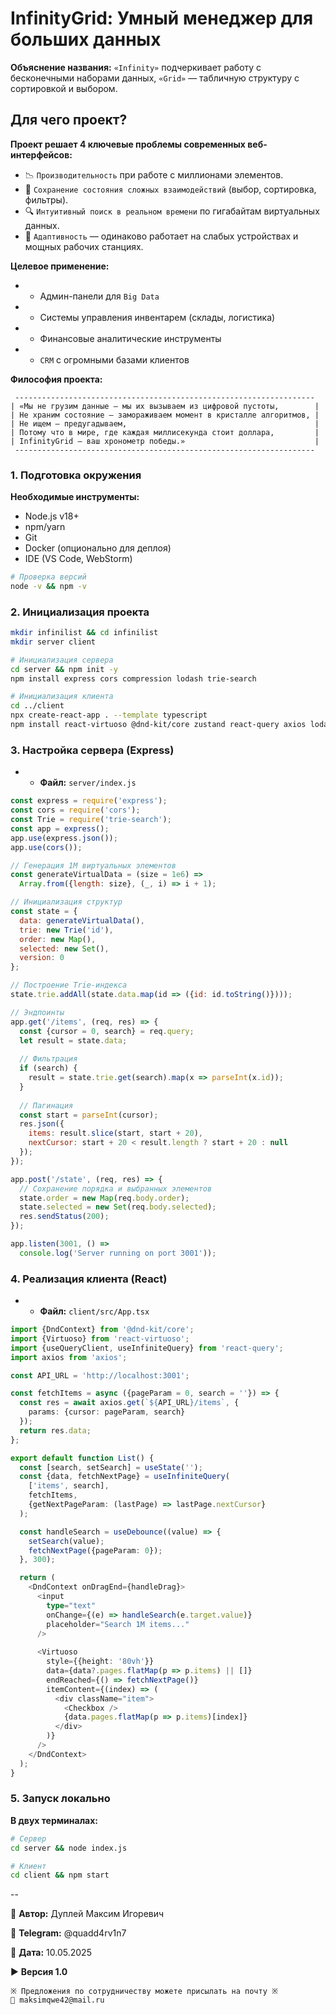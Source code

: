 # InfinityGrid: Умный менеджер для больших данных

**Объяснение названия:** `«Infinity»` подчеркивает работу с бесконечными наборами данных, `«Grid»` — табличную структуру с сортировкой и выбором.

## Для чего проект?

**Проект решает 4 ключевые проблемы современных веб-интерфейсов:**

- 📉 `Производительность` при работе с миллионами элементов.
- 🧩 `Сохранение состояния сложных взаимодействий` (выбор, сортировка, фильтры).
- 🔍 `Интуитивный поиск в реальном времени` по гигабайтам виртуальных данных.
- 📱 `Адаптивность` — одинаково работает на слабых устройствах и мощных рабочих станциях.

**Целевое применение:**

- - Админ-панели для `Big Data`
- - Системы управления инвентарем (склады, логистика)
- - Финансовые аналитические инструменты
- - `CRM` с огромными базами клиентов

**Философия проекта:**

```textline
 -------------------------------------------------------------------
| «Мы не грузим данные — мы их вызываем из цифровой пустоты,        |
| Не храним состояние — замораживаем момент в кристалле алгоритмов, |
| Не ищем — предугадываем,                                          |
| Потому что в мире, где каждая миллисекунда стоит доллара,         |
| InfinityGrid — ваш хронометр победы.»                             |
 -------------------------------------------------------------------
```

### 1. Подготовка окружения

**Необходимые инструменты:**

- Node.js v18+
- npm/yarn
- Git
- Docker (опционально для деплоя)
- IDE (VS Code, WebStorm)

```bash
# Проверка версий
node -v && npm -v
```

### 2. Инициализация проекта

```bash
mkdir infinilist && cd infinilist
mkdir server client

# Инициализация сервера
cd server && npm init -y
npm install express cors compression lodash trie-search

# Инициализация клиента
cd ../client
npx create-react-app . --template typescript
npm install react-virtuoso @dnd-kit/core zustand react-query axios lodash.debounce
```

### 3. Настройка сервера (Express)

- - **Файл:** `server/index.js`

```javascript
const express = require('express');
const cors = require('cors');
const Trie = require('trie-search');
const app = express();
app.use(express.json());
app.use(cors());

// Генерация 1M виртуальных элементов
const generateVirtualData = (size = 1e6) => 
  Array.from({length: size}, (_, i) => i + 1);

// Инициализация структур
const state = {
  data: generateVirtualData(),
  trie: new Trie('id'),
  order: new Map(),
  selected: new Set(),
  version: 0
};

// Построение Trie-индекса
state.trie.addAll(state.data.map(id => ({id: id.toString()})));

// Эндпоинты
app.get('/items', (req, res) => {
  const {cursor = 0, search} = req.query;
  let result = state.data;
  
  // Фильтрация
  if (search) {
    result = state.trie.get(search).map(x => parseInt(x.id));
  }
  
  // Пагинация
  const start = parseInt(cursor);
  res.json({
    items: result.slice(start, start + 20),
    nextCursor: start + 20 < result.length ? start + 20 : null
  });
});

app.post('/state', (req, res) => {
  // Сохранение порядка и выбранных элементов
  state.order = new Map(req.body.order);
  state.selected = new Set(req.body.selected);
  res.sendStatus(200);
});

app.listen(3001, () => 
  console.log('Server running on port 3001'));
```

### 4. Реализация клиента (React)

- - **Файл:** `client/src/App.tsx`

```typescript
import {DndContext} from '@dnd-kit/core';
import {Virtuoso} from 'react-virtuoso';
import {useQueryClient, useInfiniteQuery} from 'react-query';
import axios from 'axios';

const API_URL = 'http://localhost:3001';

const fetchItems = async ({pageParam = 0, search = ''}) => {
  const res = await axios.get(`${API_URL}/items`, {
    params: {cursor: pageParam, search}
  });
  return res.data;
};

export default function List() {
  const [search, setSearch] = useState('');
  const {data, fetchNextPage} = useInfiniteQuery(
    ['items', search], 
    fetchItems,
    {getNextPageParam: (lastPage) => lastPage.nextCursor}
  );

  const handleSearch = useDebounce((value) => {
    setSearch(value);
    fetchNextPage({pageParam: 0});
  }, 300);

  return (
    <DndContext onDragEnd={handleDrag}>
      <input 
        type="text" 
        onChange={(e) => handleSearch(e.target.value)}
        placeholder="Search 1M items..."
      />
      
      <Virtuoso
        style={{height: '80vh'}}
        data={data?.pages.flatMap(p => p.items) || []}
        endReached={() => fetchNextPage()}
        itemContent={(index) => (
          <div className="item">
            <Checkbox />
            {data.pages.flatMap(p => p.items)[index]}
          </div>
        )}
      />
    </DndContext>
  );
}
```

### 5. Запуск локально

**В двух терминалах:**

```bash
# Сервер
cd server && node index.js

# Клиент
cd client && npm start
```

--

💼 **Автор:** Дуплей Максим Игоревич

📲 **Telegram:** @quadd4rv1n7

📅 **Дата:** 10.05.2025

▶️ **Версия 1.0**

```textline
※ Предложения по сотрудничеству можете присылать на почту ※
📧 maksimqwe42@mail.ru
```

